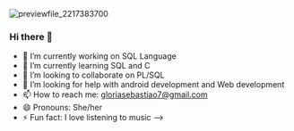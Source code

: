 ![previewfile_2217383700](https://user-images.githubusercontent.com/94145573/167276972-a8f123cc-ab78-4680-ab4b-1014fde3d56c.gif)
### Hi there 👋

- 🔭 I’m currently working on SQL Language
- 🌱 I’m currently learning SQL and C
- 👯 I’m looking to collaborate on PL/SQL
- 🤔 I’m looking for help with android development and Web development
- 📫 How to reach me: gloriasebastiao7@gmail.com 
- 😄 Pronouns: She/her
- ⚡ Fun fact: I love listening to music
-->
